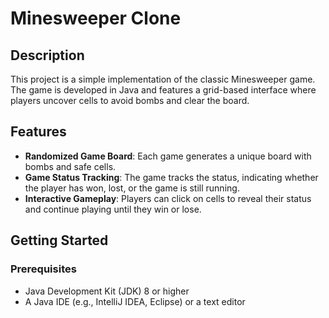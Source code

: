 # Minesweeper Clone

## Description

This project is a simple implementation of the classic Minesweeper game. The game is developed in Java and features a grid-based interface where players uncover cells to avoid bombs and clear the board.

## Features

- **Randomized Game Board**: Each game generates a unique board with bombs and safe cells.
- **Game Status Tracking**: The game tracks the status, indicating whether the player has won, lost, or the game is still running.
- **Interactive Gameplay**: Players can click on cells to reveal their status and continue playing until they win or lose.

## Getting Started

### Prerequisites

- Java Development Kit (JDK) 8 or higher
- A Java IDE (e.g., IntelliJ IDEA, Eclipse) or a text editor


